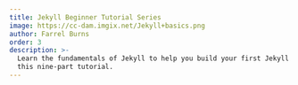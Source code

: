 ```yaml
---
title: Jekyll Beginner Tutorial Series
image: https://cc-dam.imgix.net/Jekyll+basics.png
author: Farrel Burns
order: 3
description: >-
  Learn the fundamentals of Jekyll to help you build your first Jekyll site with
  this nine-part tutorial.
---
```


